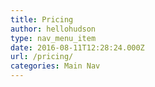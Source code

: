 ```yaml
---
title: Pricing
author: hellohudson
type: nav_menu_item
date: 2016-08-11T12:28:24.000Z
url: /pricing/
categories: Main Nav
---
```


